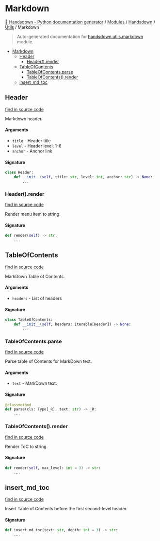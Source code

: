 # Markdown

[🙌 Handsdown - Python documentation generator](../../README.md#-handsdown---python-documentation-generator) /
[Modules](../../MODULES.md#modules) /
[Handsdown](../index.md#handsdown) /
[Utils](index.md#utils) /
Markdown

> Auto-generated documentation for [handsdown.utils.markdown](https://github.com/vemel/handsdown/blob/main/handsdown/utils/markdown.py) module.

- [Markdown](#markdown)
  - [Header](#header)
    - [Header().render](#header()render)
  - [TableOfContents](#tableofcontents)
    - [TableOfContents.parse](#tableofcontentsparse)
    - [TableOfContents().render](#tableofcontents()render)
  - [insert_md_toc](#insert_md_toc)

## Header

[find in source code](https://github.com/vemel/handsdown/blob/main/handsdown/utils/markdown.py#L9)

Markdown header.

#### Arguments

- `title` - Header title
- `level` - Header level, 1-6
- `anchor` - Anchor link

#### Signature

```python
class Header:
    def __init__(self, title: str, level: int, anchor: str) -> None:
        ...
```

### Header().render

[find in source code](https://github.com/vemel/handsdown/blob/main/handsdown/utils/markdown.py#L24)

Render menu item to string.

#### Signature

```python
def render(self) -> str:
    ...
```



## TableOfContents

[find in source code](https://github.com/vemel/handsdown/blob/main/handsdown/utils/markdown.py#L32)

MarkDown Table of Contents.

#### Arguments

- `headers` - List of headers

#### Signature

```python
class TableOfContents:
    def __init__(self, headers: Iterable[Header]) -> None:
        ...
```

### TableOfContents.parse

[find in source code](https://github.com/vemel/handsdown/blob/main/handsdown/utils/markdown.py#L43)

Parse table of Contents for MarkDown text.

#### Arguments

- `text` - MarkDown text.

#### Signature

```python
@classmethod
def parse(cls: Type[_R], text: str) -> _R:
    ...
```

### TableOfContents().render

[find in source code](https://github.com/vemel/handsdown/blob/main/handsdown/utils/markdown.py#L71)

Render ToC to string.

#### Signature

```python
def render(self, max_level: int = 3) -> str:
    ...
```



## insert_md_toc

[find in source code](https://github.com/vemel/handsdown/blob/main/handsdown/utils/markdown.py#L87)

Insert Table of Contents before the first second-level header.

#### Signature

```python
def insert_md_toc(text: str, depth: int = 3) -> str:
    ...
```


